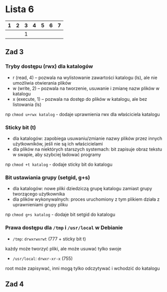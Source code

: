 



# Lista 6

| 1 | 2 | 3 | 4 | 5 | 6 | 7 |
|---|---|---|---|---|---|---|
|   |   | 1 |   |   |   |   |

## Zad 3
### Tryby dostępu (rwx) dla katalogów
- r (read, 4) – pozwala na wylistowanie zawartości katalogu (ls), ale nie umożliwia otwierania plików
- w (write, 2) – pozwala na tworzenie, usuwanie i zmianę nazw plików w katalogu
- x (execute, 1) – pozwala na dostęp do plików w katalogu, ale bez listowania (ls)

np `chmod u+rwx katalog` - dodaje uprawnienia rwx dla właściciela katalogu

### Sticky bit (t)
- dla katalogów: zapobiega usuwaniu/zmianie nazwy plików przez innych użytkowników, jeśli nie są ich właścicielami
- dla plików na niektórych starszych systemach: bit zapisuje obraz tekstu w swapie, aby szybciej ładować programy

np `chmod +t katalog` - dodaje sticky bit do katalogu

### Bit ustawiania grupy (setgid, g+s)
- dla katalogów: nowe pliki dziedziczą grupę katalogu zamiast grupy tworzącego użytkownika
- dla plików wykonywalnych: proces uruchomiony z tym plikiem działa z uprawnieniami grupy pliku

np `chmod g+s katalog` - dodaje bit setgid do katalogu

### Prawa dostępu dla `/tmp` i `/usr/local` w Debianie
- `/tmp`: `drwxrwxrwt` (777 + sticky bit t)

każdy może tworzyć pliki, ale może usuwać tylko swoje

- `/usr/local`: `drwxr-xr-x` (755)

root może zapisywać, inni mogą tylko odczytywać i wchodzić do katalogu


## Zad 4